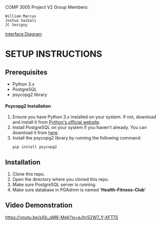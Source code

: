 COMP 3005
Project V2
Group Members:

    William Marcus
    Joshua Saikali
    JC Sevigny


[Interface Diagram](https://miro.com/app/board/uXjVKXHDFIM=/?share_link_id=498777083993)

# SETUP INSTRUCTIONS

## Prerequisites
- Python 3.x
- PostgreSQL
- psycopg2 library

#### Psycopg2 Installation
1. Ensure you have Python 3.x installed on your system. If not, download and install it from [Python's official website](https://www.python.org/downloads/).
2. Install PostgreSQL on your system if you haven't already. You can download it from [here](https://www.postgresql.org/download/).
3. Install the psycopg2 library by running the following command:
    ```
    pip install psycopg2
    ```
## Installation
1. Clone this repo.
2. Open the directory where you cloned this repo.
3. Make sure PostgreSQL server is running.
4. Make sure database in PGAdmin is named '**Health-Fitness-Club**'

## Video Demonstration
https://youtu.be/sXb_qM6-Mqk?si=eJhrS2W7_Y-XFT7S
